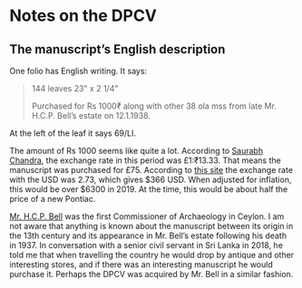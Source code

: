 # Notes on the DPCV

## The manuscript’s English description

One folio has English writing. It says:

> 144 leaves 23" x 2 1/4"
>
> Purchased for Rs 1000₹ along with other 38 ola mss from late Mr. H.C.P. Bell’s estate on 12.1.1938.

At the left of the leaf it says 69/LI.

The amount of Rs 1000 seems like quite a lot. According to [Saurabh Chandra](https://zeenews.india.com/business/news/finance/the-fallacy-of-dollar-rupee-in-1947_82327.html), the exchange rate in this period was £1:₹13.33. That means the manuscript was purchased for £75. According to [this site](https://www.paper-dragon.com/1939/exchange.html) the exchange rate with the USD was 2.73, which gives $366 USD. When adjusted for inflation, this would be over $6300 in 2019. At the time, this would be about half the price of a new Pontiac.

[Mr. H.C.P. Bell](https://en.wikipedia.org/wiki/Harry_Charles_Purvis_Bell) was the first Commissioner of Archaeology in Ceylon. I am not aware that anything is known about the manuscript between its origin in the 13th century and its appearance in Mr. Bell’s estate following his death in 1937. In conversation with a senior civil servant in Sri Lanka in 2018, he told me that when travelling the country he would drop by antique and other interesting stores, and if there was an interesting manuscript he would purchase it. Perhaps the DPCV was acquired by Mr. Bell in a similar fashion.
